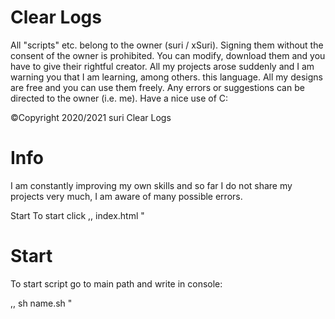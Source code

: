 # Clear Logs
All "scripts" etc. belong to the owner (suri / xSuri). Signing them without the consent of the owner is prohibited. You can modify, download them and you have to give their rightful creator. All my projects arose suddenly and I am warning you that I am learning, among others. this language. All my designs are free and you can use them freely. Any errors or suggestions can be directed to the owner (i.e. me). Have a nice use of C:

©Copyright 2020/2021 suri
Clear Logs

# Info
I am constantly improving my own skills and so far I do not share my projects very much, I am aware of many possible errors.

Start
To start click ,, index.html "

# Start
To start script go to main path and write in console:

,, sh name.sh "
